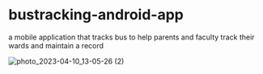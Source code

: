 # bustracking-android-app
a mobile application that tracks bus to help parents and faculty track their wards and maintain a record


![photo_2023-04-10_13-05-26 (2)](https://github.com/Hariharan200930/bustracking-android-app/assets/129237134/c500a8dd-4a6f-4b2e-a451-0646c02fb34b)
